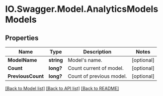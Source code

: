 # IO.Swagger.Model.AnalyticsModelsModels
## Properties

Name | Type | Description | Notes
------------ | ------------- | ------------- | -------------
**ModelName** | **string** | Model&#x27;s name. | [optional] 
**Count** | **long?** | Count current of model. | [optional] 
**PreviousCount** | **long?** | Count of previous model. | [optional] 

[[Back to Model list]](../README.md#documentation-for-models) [[Back to API list]](../README.md#documentation-for-api-endpoints) [[Back to README]](../README.md)

